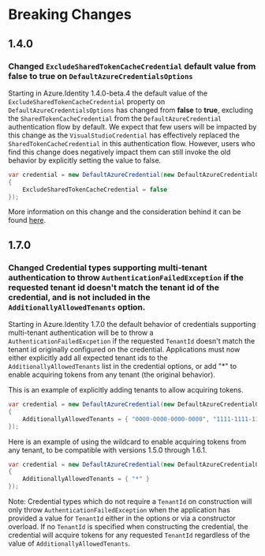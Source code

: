 # Breaking Changes

## 1.4.0

### Changed `ExcludeSharedTokenCacheCredential` default value from __false__ to __true__ on `DefaultAzureCredentialsOptions`

Starting in Azure.Identity 1.4.0-beta.4 the default value of the `ExcludeSharedTokenCacheCredential` property on `DefaultAzureCredentialsOptions` has changed from __false__ to __true__, excluding the `SharedTokenCacheCredential` from the `DefaultAzureCredential` authentication flow by default. We expect that few users will be impacted by this change as the `VisualStudioCredential` has effectively replaced the `SharedTokenCacheCredential` in this authentication flow. However, users who find this change does negatively impact them can still invoke the old behavior by explicitly setting the value to false.

```C# Snippet:Identity_BreakingChanges_SetExcludeSharedTokenCacheCredentialToFalse
var credential = new DefaultAzureCredential(new DefaultAzureCredentialOptions
{
    ExcludeSharedTokenCacheCredential = false
});
```

More information on this change and the consideration behind it can be found [here](https://github.com/Azure/azure-sdk/issues/1970).

## 1.7.0

### Changed Credential types supporting multi-tenant authentication to throw `AuthenticationFailedException` if the requested tenant id doesn't match the tenant id of the credential, and is not included in the `AdditionallyAllowedTenants` option.

Starting in Azure.Identity 1.7.0 the default behavior of credentials supporting multi-tenant authentication will be to throw a `AuthenticationFailedExcpetion` if the requested `TenantId` doesn't match the tenant id originally configured on the credential. Applications must now either explicitly add all expected tenant ids to the `AdditionallyAllowedTenants` list in the credential options, or add "*" to enable acquiring tokens from any tenant (the original behavior).

This is an example of explicitly adding tenants to allow acquiring tokens.

```C# Snippet:Identity_BreakingChanges_AddExplicitAdditionallyAllowedTenants
var credential = new DefaultAzureCredential(new DefaultAzureCredentialOptions
{
    AdditionallyAllowedTenants = { "0000-0000-0000-0000", "1111-1111-1111-1111" }
});
```

Here is an example of using the wildcard to enable acquiring tokens from any tenant, to be compatible with versions 1.5.0 through 1.6.1.

```C# Snippet:Identity_BreakingChanges_AddAllAdditionallyAllowedTenants
var credential = new DefaultAzureCredential(new DefaultAzureCredentialOptions
{
    AdditionallyAllowedTenants = { "*" }
});
```

Note: Credential types which do not require a `TenantId` on construction will only throw `AuthenticationFailedException` when the application has provided a value for `TenantId` either in the options or via a constructor overload. If no `TenantId` is specified when constructing the credential, the credential will acquire tokens for any requested `TenantId` regardless of the value of `AdditionallyAllowedTenants`.